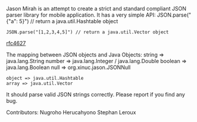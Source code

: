 Jason Mirah is an attempt to create a strict and standard compliant JSON parser library for mobile application.
It has a very simple API:
    JSON.parse("{\"a\": 5}") // return a java.util.Hashtable object

    JSON.parse("[1,2,3,4,5]") // return a java.util.Vector object

[rfc4627](http://www.ietf.org/rfc/rfc4627.txt)

The mapping between JSON objects and Java Objects:
    string => java.lang.String
    number => java.lang.Integer / java.lang.Double
    boolean => java.lang.Boolean
    null => org.xinuc.jason.JSONNull

    object => java.util.Hashtable
    array => java.util.Vector

It should parse valid JSON strings correctly. Please report if you find any bug.

Contributors:
    Nugroho Herucahyono
    Stephan Leroux
